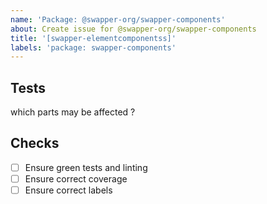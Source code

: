 ```yaml
---
name: 'Package: @swapper-org/swapper-components'
about: Create issue for @swapper-org/swapper-components
title: '[swapper-elementcomponentss]'
labels: 'package: swapper-components'
---
```


## Tests

which parts may be affected ?

## Checks

- [ ] Ensure green tests and linting
- [ ] Ensure correct coverage
- [ ] Ensure correct labels
